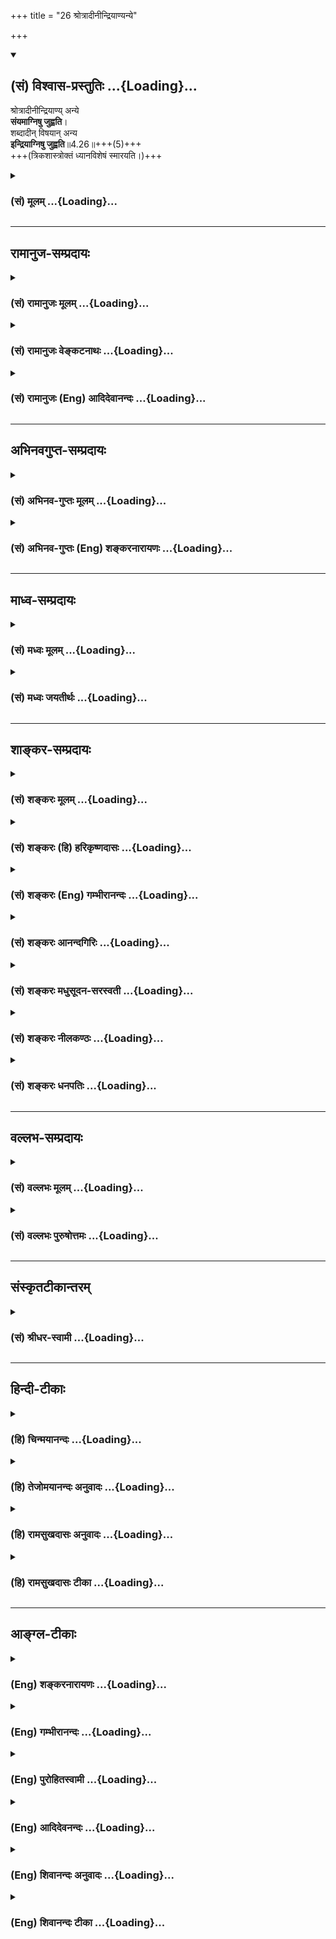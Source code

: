 +++
title = "26 श्रोत्रादीनीन्द्रियाण्यन्ये"

+++
<div class="js_include" newlevelforh1="2" title="(सं) विश्वास-प्रस्तुतिः" unfilled url="/purANam_vaiShNavam/mahAbhAratam/06-bhIShma-parva/03-bhagavad-gItA-parva/saMskRtam/vishvAsa-prastutiH/04_jnAna-yogaH_brahmArp/26_shrotrAdInIndriyA.md">
<details open><summary><h2>(सं) विश्वास-प्रस्तुतिः ...{Loading}...</h2></summary>

श्रोत्रादीनीन्द्रियाण्य् अन्ये  
**संयमाग्निषु जुह्वति**।  
शब्दादीन् विषयान् अन्य  
**इन्द्रियाग्निषु जुह्वति**॥4.26॥+++(5)+++  
+++(त्रिकशास्त्रोक्तं ध्यानविशेषं स्मारयति।)+++
</details>
</div>
<div class="js_include collapsed" newlevelforh1="3" title="(सं) मूलम्" unfilled url="/purANam_vaiShNavam/mahAbhAratam/06-bhIShma-parva/03-bhagavad-gItA-parva/saMskRtam/mUlam/04_jnAna-yogaH_brahmArp/26_shrotrAdInIndriyA.md">
<details><summary><h3>(सं) मूलम् ...{Loading}...</h3></summary>

श्रोत्रादीनीन्द्रियाण्यन्ये संयमाग्निषु जुह्वति।  
शब्दादीन्विषयानन्य इन्द्रियाग्निषु जुह्वति।।4.26।।
</details>
</div>


_________________
## रामानुज-सम्प्रदायः
<div class="js_include collapsed" newlevelforh1="3" title="(सं) रामानुजः मूलम्" unfilled url="/purANam_vaiShNavam/mahAbhAratam/06-bhIShma-parva/03-bhagavad-gItA-parva/saMskRtam/rAmAnujaH/mUlam/04_jnAna-yogaH_brahmArp/26_shrotrAdInIndriyA.md">
<details><summary><h3>(सं) रामानुजः मूलम् ...{Loading}...</h3></summary>

।।4.26।।**अन्ये** श्रोत्रादीनाम् इन्द्रियाणां संयमने प्रयतन्ते।
**शब्दादीन् विषयान् अन्ये** योगिनः इन्द्रियाणां
शब्दादिविषयप्रवणतानिवारणे प्रयतन्ते।

</details>
</div>
<div class="js_include collapsed" newlevelforh1="3" title="(सं) रामानुजः वेङ्कटनाथः" unfilled url="/purANam_vaiShNavam/mahAbhAratam/06-bhIShma-parva/03-bhagavad-gItA-parva/saMskRtam/rAmAnujaH/venkaTanAthaH/04_jnAna-yogaH_brahmArp/26_shrotrAdInIndriyA.md">
<details><summary><h3>(सं) रामानुजः वेङ्कटनाथः ...{Loading}...</h3></summary>

  
  
।।4.26।। श्रोत्रादीनि इत्यत्र संयमस्य साक्षादग्नित्वाभावाच्छ्रोत्रादेश्च
होतव्यत्वाभावात्तात्पर्यमाह अन्य इति। संयमस्याग्नित्वं श्रोत्रादीनां
निर्व्यापारत्वलक्षणभस्मसात्करणात्। नन्विन्द्रियनियमनमपि
सर्वकर्मयोगिसाधारणं कथमत्र विशिष्योच्यते इत्यत्रोक्तंसंयमने प्रयतन्त इति
एवमुत्तरत्रापिप्रयतन्ते इत्यनयोस्तात्पर्यं ग्राह्यम्। तथा
निष्ठाशब्देऽपि। अत्र प्रतीन्द्रियं संयमभेदात्संयमाग्निषु इति
बहुवचनम्। शब्दादीन् इत्यत्र इन्द्रियेषु शब्दादिविषयान् समर्पयन्तीति
भ्रमव्युदासायाहइन्द्रियाणां शब्दादिविषयप्रवणतानिवारण इति। इन्द्रियाणां
नियमनं हिश्रोत्रादीनि इत्यादिनोक्तम् अत्र तु इन्द्रियेभ्यः परा ह्यर्था
अर्थेभ्यश्च परं मनः कठो.1।3।10 इतिवद्विषयमनसोर्हि नियमनं क्रमेणोच्यते।
विषयस्य नियमनं नाम दूरीकरणम् तत्सन्निधिपरिहार इति यावत्। तत
एवेन्द्रियाणां तत्प्रवणता निवर्तत इति भावः। कस्तर्हीन्द्रियाग्निषु
शब्दादेर्होमो नाम उच्यते होमेन हविषो विनाशः क्रियते तद्वदत्र
शब्दादेरिन्द्रियेषु विनाशो नाम तत्सम्बन्धविनाशो विवक्षित इति।
यद्वाश्रोत्रादीनि इत्यत्र विषयसन्निधिपरिहारो विवक्षितः इह तु
सन्निहितानामपि विषयाणामकिञ्चित्करत्वापादनमिति विभागः। विषयप्रवणतानिवारण
इत्यनेनात्यन्तसमस्तविषयनिवृत्तेर्दुष्करत्वान्निषिद्धादिभ्योऽत्यन्तनिवारणं
धर्माविरुद्धेष्वतिसङ्गनिवृत्तिश्च विवक्षिता।  
  

</details>
</div>
<div class="js_include collapsed" newlevelforh1="3" title="(सं) रामानुजः (Eng) आदिदेवानन्दः" unfilled url="/purANam_vaiShNavam/mahAbhAratam/06-bhIShma-parva/03-bhagavad-gItA-parva/saMskRtam/rAmAnujaH/english/AdidevAnandaH/04_jnAna-yogaH_brahmArp/26_shrotrAdInIndriyA.md">
<details><summary><h3>(सं) रामानुजः (Eng) आदिदेवानन्दः ...{Loading}...</h3></summary>

4.26 Others endeavour towards the restraint of the senses like ear and
the rest, i.e., keep themselves away from the objects pleasing to the
senses. Other Yogins endeavour to prevent the attachment of the senses
to sound and other objects of the senses, i.e., they abstain from the
sense objects even when they are allowed to be near, by the
discriminative process of belittling their valure and enjoyable nature.

</details>
</div>


_________________
## अभिनवगुप्त-सम्प्रदायः
<div class="js_include collapsed" newlevelforh1="3" title="(सं) अभिनव-गुप्तः मूलम्" unfilled url="/purANam_vaiShNavam/mahAbhAratam/06-bhIShma-parva/03-bhagavad-gItA-parva/saMskRtam/abhinava-guptaH/mUlam/04_jnAna-yogaH_brahmArp/26_shrotrAdInIndriyA.md">
<details><summary><h3>(सं) अभिनव-गुप्तः मूलम् ...{Loading}...</h3></summary>

।।4.26।। श्रोत्रादीनीति। अन्ये तु संयमाग्निष्विन्द्रियाणीति। संयमः मनः
तस्य ये अग्नयः प्रतिपन्नभावभावनारूपा अभिलाषप्लोषका विस्फुलिङ्गाः तेषु
इन्द्रियाणि अर्पयन्ति। अत एव ते तपोयज्ञाः। इतरे ज्ञानपरिदीपितेषु
फलदाहकेषु इन्द्रियाग्निषु विषयानर्पयन्ति भेदवासनानिरासायैव +++(K भोगवासना)+++
भोगानभिलषन्ति इत्युपनिषत्। तथाच मयैव लघ्व्यां प्रक्रियायामुक्तम् न
भोग्यं व्यतिरिक्तं हि भोक्तुस्त्वत्तो विभाव्यते।  
  
एष एव ही भोगो यत् तादात्म्यं भोक्तृभोग्ययोः।।4. इति स्पन्देऽपि +++(omits
स्पन्देऽपि and the succeeding hemistitch. )+++ भोक्तैव भोग्यभावेन सदा
सर्वत्र संस्थितः। इति।

</details>
</div>
<div class="js_include collapsed" newlevelforh1="3" title="(सं) अभिनव-गुप्तः (Eng) शङ्करनारायणः" unfilled url="/purANam_vaiShNavam/mahAbhAratam/06-bhIShma-parva/03-bhagavad-gItA-parva/saMskRtam/abhinava-guptaH/english/shankaranArAyaNaH/04_jnAna-yogaH_brahmArp/26_shrotrAdInIndriyA.md">
<details><summary><h3>(सं) अभिनव-गुप्तः (Eng) शङ्करनारायणः ...{Loading}...</h3></summary>

4.26 Srotradini etc. But others \[offer\] the sense-organs into the
fires of the restrainer. Restrainer : the mind. Its fires are the
tongues of flame that are in the form of subdued views of objects and
are capable of burning up desires. Into them they offer the
sense-organs. Hence, they are the performers of penance-sacrifices.
Still others offer objects into the fires of sense-organs that are fully
set-blaze by wisdom and that are capable of burning up the fruits \[of
actions\]. I.e., they seek enjoyment only for destroying the \[past\]
mental impression of differences \[between the enjoyer and the objects
of enjoyment\]. This is the secret and sacred truth. Hence I (Ag.) have
myself stated in the laghvi Prakriya (the Little Process) as : 'The
object of enjoyment does not manifest as different from you, the
enjoyer. Because, it is the \[process of\] enjoyment that itself is the
identification (or unity) of hte enjoyer and the object of enjoyment'.
In the \[work\] Spanda also \[it has been said\] : 'It is the enjoyer
himself who remains in all the instances and at all times, in the form
of the object of enjoyment'.

</details>
</div>


_________________
## माध्व-सम्प्रदायः
<div class="js_include collapsed" newlevelforh1="3" title="(सं) मध्वः मूलम्" unfilled url="/purANam_vaiShNavam/mahAbhAratam/06-bhIShma-parva/03-bhagavad-gItA-parva/saMskRtam/madhvaH/mUlam/04_jnAna-yogaH_brahmArp/26_shrotrAdInIndriyA.md">
<details><summary><h3>(सं) मध्वः मूलम् ...{Loading}...</h3></summary>

।।4.26।। Sri Madhvacharya did not comment on this sloka.

</details>
</div>
<div class="js_include collapsed" newlevelforh1="3" title="(सं) मध्वः जयतीर्थः" unfilled url="/purANam_vaiShNavam/mahAbhAratam/06-bhIShma-parva/03-bhagavad-gItA-parva/saMskRtam/madhvaH/jayatIrthaH/04_jnAna-yogaH_brahmArp/26_shrotrAdInIndriyA.md">
<details><summary><h3>(सं) मध्वः जयतीर्थः ...{Loading}...</h3></summary>

।।4.26।। Sri Jayatirtha did not comment on this sloka.

</details>
</div>


_________________
## शाङ्कर-सम्प्रदायः
<div class="js_include collapsed" newlevelforh1="3" title="(सं) शङ्करः मूलम्" unfilled url="/purANam_vaiShNavam/mahAbhAratam/06-bhIShma-parva/03-bhagavad-gItA-parva/saMskRtam/shankaraH/mUlam/04_jnAna-yogaH_brahmArp/26_shrotrAdInIndriyA.md">
<details><summary><h3>(सं) शङ्करः मूलम् ...{Loading}...</h3></summary>

।।4.26।। **श्रोत्रादीनि इन्द्रियाणि अन्ये** योगिनः **संयमाग्निषु।**
प्रतीन्द्रियं संयमो भिद्यते इति बहुवचनम्। संयमा एव अग्नयः तेषु
**जुह्वति** इन्द्रियसंयममेव कुर्वन्ति इत्यर्थः। शब्दादीन् विषयान् अन्ये
इन्द्रियाग्निषु इन्द्रियाण्येव अगन्यः तेषु इन्द्रियाग्निषु जुह्वति
श्रोत्रादिभिरविरुद्धविषयग्रहणं होमं मन्यन्ते।। किञ्च

</details>
</div>
<div class="js_include collapsed" newlevelforh1="3" title="(सं) शङ्करः (हि) हरिकृष्णदासः" unfilled url="/purANam_vaiShNavam/mahAbhAratam/06-bhIShma-parva/03-bhagavad-gItA-parva/saMskRtam/shankaraH/hindI/harikRShNadAsaH/04_jnAna-yogaH_brahmArp/26_shrotrAdInIndriyA.md">
<details><summary><h3>(सं) शङ्करः (हि) हरिकृष्णदासः ...{Loading}...</h3></summary>

।।4.26।। अन्य योगीजन संयमरूप अग्नियोंमें श्रोत्रादि इन्द्रियोंका हवन करते
हैं। संयम ही अग्नियाँ हैं उन्हींमें हवन करते हैं अर्थात् इन्द्रियोंका
संयम करते हैं। प्रत्येक इन्द्रियका संयम भिन्नभिन्न है इसलिये यहाँ
बहुवचनका प्रयोग किया गया है। अन्य ( साधकलोग ) इन्द्रियरूप अग्नियोंमें
शब्दादि विषयोंका हवन करते हैं। इन्द्रियाँ ही अग्नियाँ हैं उन
इन्द्रियाग्नियोंमें हवन करते हैं अर्थात् उन श्रोत्रादि इन्द्रियोंद्वारा
शास्त्रसम्मत विषयोंके ग्रहण करनेको ही होम मानते हैं।

</details>
</div>
<div class="js_include collapsed" newlevelforh1="3" title="(सं) शङ्करः (Eng) गम्भीरानन्दः" unfilled url="/purANam_vaiShNavam/mahAbhAratam/06-bhIShma-parva/03-bhagavad-gItA-parva/saMskRtam/shankaraH/english/gambhIrAnandaH/04_jnAna-yogaH_brahmArp/26_shrotrAdInIndriyA.md">
<details><summary><h3>(सं) शङ्करः (Eng) गम्भीरानन्दः ...{Loading}...</h3></summary>

4.26 Anye, others, other yogis; juhvati, offer; indriyani, the organs;
viz srotradini, car etc.; samyama-agnisu, in the fires of self-control.
The plural (in fires) is used because self-control is possible in
respect of each of the organs. Self-control itself is the fire. In that
they make the offering, i.e. they practise control of the organs. anye,
others; juhvati, offer; visayan, the objects; sabdadin, viz sound etc.;
indriyagnisu, in the fires of the organs. The organs themselves are the
fires. They make offerings in those fires with the organs of hearing
etc. They consider the perception of objects not prohibited by the
scriputures to be a sacrifice.

</details>
</div>
<div class="js_include collapsed" newlevelforh1="3" title="(सं) शङ्करः आनन्दगिरिः" unfilled url="/purANam_vaiShNavam/mahAbhAratam/06-bhIShma-parva/03-bhagavad-gItA-parva/saMskRtam/shankaraH/AnandagiriH/04_jnAna-yogaH_brahmArp/26_shrotrAdInIndriyA.md">
<details><summary><h3>(सं) शङ्करः आनन्दगिरिः ...{Loading}...</h3></summary>

।।4.26।। संप्रति यज्ञद्वयमुपन्यस्यति **श्रोत्रादीनीति।** बाह्यानां
करणानां मनसि संयमस्यैकत्वात्कथं संयमाग्निष्विति बहुवचनमित्याशङ्क्याह
**प्रतीन्द्रियमिति।** संयमानां प्रत्याहाराधिकरणत्वेन व्यवस्थितानां
मनोरूपाणां होमाधारत्वादग्नित्वं व्यपदिशति **संयमा इति।**
विषयेभ्योऽन्तर्बाह्यानीन्द्रियाणि प्रत्याहरन्तीति संयमयज्ञं संक्षिप्य
दर्शयति **इन्द्रियेति।** श्रोत्रादीन्द्रियाग्निषु शब्दादिविषयहोमस्य
तत्तदिन्द्रियैस्तत्तद्विषयोपभोगलक्षणस्य सर्वसाधारणत्वमाशङ्क्य
प्रतिषिद्धान्वर्जयित्वा रागद्वेषरहितो भूत्वा प्राप्तान्विषयानुपभुञ्जते
तैस्तैरिन्द्रियैरिति विवक्षितं होमं विशदयति **श्रोत्रादिभिरिति।**

</details>
</div>
<div class="js_include collapsed" newlevelforh1="3" title="(सं) शङ्करः मधुसूदन-सरस्वती" unfilled url="/purANam_vaiShNavam/mahAbhAratam/06-bhIShma-parva/03-bhagavad-gItA-parva/saMskRtam/shankaraH/madhusUdana-sarasvatI/04_jnAna-yogaH_brahmArp/26_shrotrAdInIndriyA.md">
<details><summary><h3>(सं) शङ्करः मधुसूदन-सरस्वती ...{Loading}...</h3></summary>

।।4.26।। तदनेन मुख्यगौणौ द्वौ यज्ञौ दर्शितौ यावद्धि किंचिद्वैदिकं
श्रेयःसाधनं तत्सर्वं यज्ञत्वेन संपाद्यते तत्र श्रोत्रादीनि
ज्ञानेन्द्रियाणि तानि शब्दादिविषयेभ्यः प्रत्याहृत्यान्ये प्रत्याहारपराः
संयमाग्निषु धारणा ध्यानं समाधिरिति त्रयमेकविषयं संयमशब्देनोच्यते। तथाचाह
भगवान्तपतञ्जलिःत्रयमेकत्र संयमः इति। तत्र हृत्पुण्डरीकादौ
मनसश्चिरकालस्थापनं धारणा। एवमेकत्र धृतस्य चित्तस्य
भगवदाकारवृत्तिप्रवाहोऽन्तराऽन्याकारप्रत्ययव्यवहितो ध्यानम्। सर्वथा
विजातीयप्रत्ययानन्तरितः सजातीयप्रत्ययप्रवाहः समाधिः। सतु चित्तभूमिभेदेन
द्विविधः संप्रज्ञातोऽसंप्रज्ञातश्च। चित्तस्य हि पञ्च भूमयो भवन्ति
क्षिप्तं मूढं विक्षिप्तमेकाग्रं निरुद्धमिति। तत्र
रागद्वेषादिवशाद्विषयेष्वभिनिविष्टं क्षिप्तं तन्द्रादिग्रस्तं मूढं सर्वदा
विषयासक्तमपि कदाचिद्ध्याननिष्ठं क्षिप्ताद्विशिष्टतया विक्षिप्तं तत्र
क्षिप्तमूढयोः समाधिशङ्कैव नास्ति। विक्षिप्ते तु चेतसि कादाचित्कः
समाधिर्विक्षेपप्राधान्याद्योगपक्षे न वर्तते किंतु
तीव्रपवनविक्षिप्तप्रदीपवत्स्यमेव नश्यति। एकाग्रं तु
एकविषयकधारावाहिकवृत्तिसमर्थं सत्त्वोद्रेकेण
तमोगुणकृततन्द्रादिरूपलयाभावादात्माकारवृत्तिः। साच
रजोगुणकृतचाञ्चल्यरूपविक्षेपाभावादेकविषयैवेति शुद्धे सत्त्वे भवति
चित्तमेकाग्रम् अस्यां भूमौ संप्रज्ञातः समाधिः। तत्र ध्येयाकारा वृत्तिरपि
भासते। तस्या अपि निरोधे निरुद्धं चित्तमसंप्रज्ञातसमाधिभूमिः।
तदुक्तंतस्या अपि निरोधे सर्ववृत्तिनिरोधान्निर्बीजः समाधिः इति। अयमेव
सर्वतो विरक्तस्य समाधिफलमपि सुखमनपेक्षमाणस्य योगिनो दृढभूमिः सन् धर्ममेघ
इत्युच्यते। तदुक्तंप्रसंख्यानेऽप्यकुसीदस्य सर्वथा विवेकख्यातेर्धर्ममेघः
समाधिः ततः क्लेशकर्मनिवृत्तिः इति। अनेन रूपेण संयमानां भेदादग्निष्विति
बहुवचनम्। तेषु इन्द्रियाणि जुह्वति धारणाध्यानसमाधिसिद्ध्यर्थं
सर्वाणीन्द्रियाणि स्वस्वविषयेभ्यः प्रत्याहरन्तीतत्यर्थः। तदुक्तं
स्वस्वविषयासंप्रयोगे चित्तरूपानुकार एवेन्द्रियाणां प्रत्याहारः इति।
विषयेभ्यो निगृहीतानीन्द्रियाणि चित्तरूपाण्येव भवन्ति। ततश्च
विक्षेपाभावाच्चित्तं धारणादिकं निर्वहतीत्यर्थः। तदनेन
प्रत्याहारधारणाध्यानसमाधिरूपं योगाङ्गचतुष्टमुक्तम्। तदेवं समाध्यवस्थायां
सर्वेन्द्रियवृत्तिनिरोधो यज्ञत्वेनोक्तः। इदानीं व्युत्थानावस्थायां
रागद्वेषराहित्येन विषयभोगो यः सोऽप्यपरो यज्ञ इत्याह शब्दादीन्विषयानन्य
इन्द्रियाग्निषु जुह्वति। अन्ये व्युत्थितावस्थाः
श्रोत्रादिभिरविरुद्धविषयग्रहणं स्पृहाशून्यत्वेनान्यसाधारणं कुर्वन्ति स
एव तेषां होमः।

</details>
</div>
<div class="js_include collapsed" newlevelforh1="3" title="(सं) शङ्करः नीलकण्ठः" unfilled url="/purANam_vaiShNavam/mahAbhAratam/06-bhIShma-parva/03-bhagavad-gItA-parva/saMskRtam/shankaraH/nIlakaNThaH/04_jnAna-yogaH_brahmArp/26_shrotrAdInIndriyA.md">
<details><summary><h3>(सं) शङ्करः नीलकण्ठः ...{Loading}...</h3></summary>

।।4.26।। यज्ञान्तरमाह **श्रोत्रादीनीति।** तत्र कंचिद्बाह्यमाभ्यन्तरं वा
विशेषमुपादाय तत्र चेतसो नियमनं क्रियते। ते च संयमा अनेकविषयत्वादनेके
पृथक्फलाश्च। तथा च योगसूत्रकृता प्रोक्तम्भुवनज्ञानं सूर्ये
संयमाच्चन्द्रे ताराव्यूहज्ञानं कण्ठकूपे क्षुत्पिपासानिवृत्ति रित्यादि। त
एवाग्नय इन्द्रियेन्धनसंहारहेतुत्वात् तेषु संयमाग्निषु श्रोत्रादीनि
जुह्वति प्रक्षिपन्ति। तत्र श्रोत्रमनाहते ध्वनौ संनियम्य
हंसोपनिषदुक्तरीत्या घण्टानादादीन्दशनादाननुभवन्ति। नहि तत्र सन्नियते
चेतसि शब्दान्तरग्रहणं तदा भवति सोऽयं श्रोत्रस्य संयमाग्नौ होमो बोध्यः।
एवमन्यत्रापि तद्वारा च निष्कलं तत्त्वं प्रतिपद्यन्ते। तथान्ये विषयेभ्यः
प्रत्याहृतकरणाः धारणाध्यानसमाध्यात्मकं मनसः संयमं एकत्र
मूलाधाराद्यन्यतमचक्रे कर्तुमशक्ताः समनस्केन्द्रियेषु
विषयवियोगाद्दग्धेन्धनानलवत्स्वयं विलीनेषु येषां
समाधिबुद्धिस्तैरिन्द्रियेषु विषया एवोपसंहृता न त्विन्द्रियादीनि मन आदिषु
पूर्वोक्तरीत्या उपसंहृतानि। तानेतानिन्द्रियचिन्तकान्प्रकृत्योक्तं
वायवीयेदशमन्वन्तराणीह तिष्ठन्तीन्द्रियचिन्तकाः इति।

</details>
</div>
<div class="js_include collapsed" newlevelforh1="3" title="(सं) शङ्करः धनपतिः" unfilled url="/purANam_vaiShNavam/mahAbhAratam/06-bhIShma-parva/03-bhagavad-gItA-parva/saMskRtam/shankaraH/dhanapatiH/04_jnAna-yogaH_brahmArp/26_shrotrAdInIndriyA.md">
<details><summary><h3>(सं) शङ्करः धनपतिः ...{Loading}...</h3></summary>

।।4.26।। श्रोत्रादीनि ज्ञानेन्द्रियाण्यन्ये योगिनः प्रत्याहारपराः
प्रतीन्द्रियं संयम्यप्रत्याहारस्य सत्त्वाद्बहुवचनम्। संयमा एवाग्नयस्तेषु
जुह्वति। इन्द्रियसंयमनमेव कुर्वन्तीत्यर्थः। यत्तु
धारणाध्यानसमाधित्रितयमेकविषयं संयमशब्देनोच्यते तत्र हृत्पुण्डरीकादौ
मनसश्चिरकालस्थापनं धारणा। एवमेकत्र धृतस्य चित्तस्य
भगवदाकारवृत्तिप्रवाहोऽन्तरान्तराऽन्याकारप्रत्ययव्यवहितो ध्यानम्। सर्वथा
विजातीय प्रत्ययानन्तरितः सजातीयप्रत्ययप्रवाहः समाधिः अनेन रुपेण संयमानां
भेदात् अग्निष्विति बहुवचनं तेष्विन्द्रियाणि जुह्वति
धारणाध्यानसमाधिसिद्य्धर्थं सर्वाणीन्द्रियाणि स्वस्वविषयेभ्यः
प्रत्याहरन्तीत्यर्थ इत्यादि तच्चिन्त्यम्। प्रत्याहाररुपेष्वग्निषु
श्रोत्रादीन्द्रियाणां होमस्यात्र विवक्षितत्वादन्यथा होमाधिकरणस्यालाभात्
ध्यानादीनां तु मनोहोमाधिकरणत्वादिति दिक्। एतेन तदनेन
प्रत्याहारध्यानधारणासमाधिरुपं योगाङ्गचतुष्टयमुक्तमिति प्रत्युक्तम्।
प्रत्याहारस्यैवात्राक्षरस्वारस्यात्प्रतीतेः। अतएव तत्र कंचित्
बाह्यमाभ्यन्तरं वा विशेषमुपादाय तत्र चेतसो नियमनं क्रियते। ते च संयमा
अनेकविषयत्वादनेके पृथक्फलाश्च। तथाच योगसूत्रकृता प्रोक्तंभुवनज्ञानं
सूर्यें संयमात् चन्द्रे ताराव्यूहज्ञानं कण्ठकूपे क्षुत्पिपासानिवृत्तिः
इत्यादीति परास्तम्। अन्ये तत्त्वविदः प्रारब्धवशादुपलब्धान् शब्दादीन्
शास्त्राविरुद्धान्विषयान् इन्द्रियाग्निषु जुह्वति
श्रोत्रादिभिरविरुद्धविषयग्रहणं होमं मन्यन्त इत्यर्थः। यत्तु तथान्ये
विषयेभ्यः प्रत्याहृतकरणाः धारणाध्यानसमाध्यात्मकं मनसः संयममेकत्र
मूलाधाराद्यन्यतमचक्रे कर्तुमशक्ताः समनस्केन्द्रियेषु
विषयवियोगाद्दग्धेन्धनानलवत्स्वयं विलीनेषु येषां समाधिबुद्धिस्तैः
समनस्केन्द्रियेषु विषया एवोपसंहृता इत्याद्यन्ये समनस्केन्द्रियेषु
विषयवियोगाद्दग्धेन्धनानलवत्स्वयं विलीनेषु येषां समाधिबुद्धिस्तैः
समनस्केन्द्रियेषु विषया एवोपसंहृता इत्याद्यन्ये वर्णयन्ति तदसत्।
इन्द्रियप्रत्याहाररुपस्य यज्ञस्य श्रोत्रादीनीत्यादिनोक्तत्वेन
यज्ञान्तरत्वाभावप्रसङ्गात्। उक्तरीत्या विषयासन्निकर्षाग्नौ इन्द्रियाणि
जुह्वतीति वक्तव्यत्वापत्तेश्चेति दिक्।

</details>
</div>


_________________
## वल्लभ-सम्प्रदायः
<div class="js_include collapsed" newlevelforh1="3" title="(सं) वल्लभः मूलम्" unfilled url="/purANam_vaiShNavam/mahAbhAratam/06-bhIShma-parva/03-bhagavad-gItA-parva/saMskRtam/vallabhaH/mUlam/04_jnAna-yogaH_brahmArp/26_shrotrAdInIndriyA.md">
<details><summary><h3>(सं) वल्लभः मूलम् ...{Loading}...</h3></summary>

।।4.26।। श्रोत्रादीनिति। अन्ये नैष्ठिकाः संयमरूपेष्वग्निषु प्रविलापयन्ति।
अन्ये उपकुर्वाणाः।

</details>
</div>
<div class="js_include collapsed" newlevelforh1="3" title="(सं) वल्लभः पुरुषोत्तमः" unfilled url="/purANam_vaiShNavam/mahAbhAratam/06-bhIShma-parva/03-bhagavad-gItA-parva/saMskRtam/vallabhaH/puruShottamaH/04_jnAna-yogaH_brahmArp/26_shrotrAdInIndriyA.md">
<details><summary><h3>(सं) वल्लभः पुरुषोत्तमः ...{Loading}...</h3></summary>

  
  
।।4.26।। **अन्ये** योगिनः **श्रोत्रादीनीन्द्रियाणि संयमाग्निषु जुह्वति**।  
अयम् अर्थः -  
योगेन मत्-प्राप्तीच्छया प्राप्ति-प्रतिबन्धकानीन्द्रियाणि निरोधात्मक-क्लेशाग्नौ भस्मी-कुर्वन्ति।  
**अन्ये** भक्ति-युत-योगिनः **शब्दादीन् विषयान्** मत्-कथाश्रवणादिरूपान् इन्द्रियाग्निषु
भगवत्-साक्षात्-कार-साधकतया ऽऽत्म-भावेनेन्द्रियेषु **जुह्वति**।  
  

</details>
</div>


_________________
## संस्कृतटीकान्तरम्
<div class="js_include collapsed" newlevelforh1="3" title="(सं) श्रीधर-स्वामी" unfilled url="/purANam_vaiShNavam/mahAbhAratam/06-bhIShma-parva/03-bhagavad-gItA-parva/saMskRtam/shrIdhara-svAmI/04_jnAna-yogaH_brahmArp/26_shrotrAdInIndriyA.md">
<details><summary><h3>(सं) श्रीधर-स्वामी ...{Loading}...</h3></summary>

।।4.26।।**श्रोत्रादीनीति।** अन्ये
नैष्ठिकब्रह्मचारिणस्तत्तदिन्द्रियसंयमरूपेष्वग्निषु श्रोत्रादीनि जुह्वति
प्रविलापयन्ति। इन्द्रियाणि निरुध्य संयमप्रधानास्तिष्ठन्तीत्यर्थः।
इन्द्रियाण्येवाग्नयस्तेषु शब्दादीनन्ये गृहस्था जुह्वति विषयान्।
भोगसमयेऽप्यनासक्ताः सन्तोऽग्नित्वेन भावितेष्विन्द्रियेषु हविष्ट्वेन
भाविताञ्शब्दादीन्प्रक्षिपन्तीत्यर्थः।

</details>
</div>


_________________
## हिन्दी-टीकाः
<div class="js_include collapsed" newlevelforh1="3" title="(हि) चिन्मयानन्दः" unfilled url="/purANam_vaiShNavam/mahAbhAratam/06-bhIShma-parva/03-bhagavad-gItA-parva/hindI/chinmayAnandaH/04_jnAna-yogaH_brahmArp/26_shrotrAdInIndriyA.md">
<details><summary><h3>(हि) चिन्मयानन्दः ...{Loading}...</h3></summary>

।।4.26।। सुपरिचित वैदिक यज्ञ के रूपक के द्वारा यहां सब यज्ञों अर्थात्
साधनाओं का निरूपण अर्जुन के लिये किया गया है। यज्ञ विधि में देवताओं का
अनुग्रह प्राप्त करने के लिये अग्नि में आहुतियाँ दी जाती थीं। इस रूपक के
द्वारा यह दर्शाया गया है कि इस विधि में न केवल आहुति भस्म हो जाती है
बल्कि उसके साथ ही देवता का आशीर्वाद भी प्राप्त होता है। आत्मज्ञानी पुरुष
अथवा साधकगण श्रोत्रादि इन्द्रियों की आहुति संयमाग्नि में देते हैं
अर्थात् वे आत्मसंयम का जीवन जीते हैं। इस प्रकार इन्द्रियों की बहिर्मुखी
प्रवृत्ति भस्म हो जाती है और साधक को आन्तरिक स्वातन्त्र्य का आनन्द भी
प्राप्त होता है। यह एक सुविदित तथ्य है कि इन्द्रियों को जितना अधिक
सन्तुष्ट रखने का प्रयत्न हम करते हैं वे उतनी ही अधिक प्रमथनशील होकर
हमारी शान्ति को लूट ले जाती हैं। आत्मसंयम की साधना के अभ्यास के द्वारा
ही साधक को ध्यान की योग्यता प्राप्त होती हैं। इस श्लोक की प्रथम पंक्ति
में इन्द्रिय संयम का उपदेश है तो दूसरी पंक्ति में मनसंयम का। इन्द्रियों
के द्वारा बाह्य विषयों की संवेदनाएं प्राप्त करके ही मन का अस्तित्व बना
रहता है। जहां शब्दस्पर्शादि पाँच विषयों का ग्रहण नहीं होता वहां मन कार्य
कर ही नहीं सकता। इसलिये विषयों से मन को अप्रभावित रखने की साधना यहां
बतायी गयी है जिसके अभ्यास से ध्यानाभ्यास के लिये आवश्यक मन की स्थिरता
प्राप्त की जा सकती है। जिस पुरुष ने मन को पूर्ण रूप से संयमित कर लिया है
उसके विषय में भगवान् कहते हैं अन्य (साधक) शब्दादिक विषयों को
इन्द्रियाग्नि में आहुति देते हैं। प्रथम विधि में विषयों की संवेदनाओं को
इन्द्रियों के प्रवेश द्वार पर ही संयमित किया जाता है जबकि दूसरी विधि में
(अभ्यांतर में ) मन के सूक्ष्मतर स्तर पर उन्हें नियन्त्रित करने की साधना
है। और भी दूसरे प्रकार के यज्ञ बताते हुए भगवान् कहते हैं

</details>
</div>
<div class="js_include collapsed" newlevelforh1="3" title="(हि) तेजोमयानन्दः अनुवादः" unfilled url="/purANam_vaiShNavam/mahAbhAratam/06-bhIShma-parva/03-bhagavad-gItA-parva/hindI/tejomayAnandaH/anuvAdaH/04_jnAna-yogaH_brahmArp/26_shrotrAdInIndriyA.md">
<details><summary><h3>(हि) तेजोमयानन्दः अनुवादः ...{Loading}...</h3></summary>

।।4.26।। अन्य (योगीजन) श्रोत्रादिक सब इन्द्रियों को संयमरूप अग्नि में
हवन करते हैं, और अन्य (लोग) शब्दादिक विषयों को इन्द्रियरूप अग्नि में
हवन करते हैं।।

</details>
</div>
<div class="js_include collapsed" newlevelforh1="3" title="(हि) रामसुखदासः अनुवादः" unfilled url="/purANam_vaiShNavam/mahAbhAratam/06-bhIShma-parva/03-bhagavad-gItA-parva/hindI/rAmasukhadAsaH/anuvAdaH/04_jnAna-yogaH_brahmArp/26_shrotrAdInIndriyA.md">
<details><summary><h3>(हि) रामसुखदासः अनुवादः ...{Loading}...</h3></summary>

।।4.26।। अन्य योगीलोग श्रोत्रादि समस्त इन्द्रियोंका संयमरूप अग्नियोंमें
हवन किया करते हैं और दूसरे योगीलोग शब्दादि विषयोंका इन्द्रियरूप
अग्नियोंमें हवन किया करते हैं।

</details>
</div>
<div class="js_include collapsed" newlevelforh1="3" title="(हि) रामसुखदासः टीका" unfilled url="/purANam_vaiShNavam/mahAbhAratam/06-bhIShma-parva/03-bhagavad-gItA-parva/hindI/rAmasukhadAsaH/TIkA/04_jnAna-yogaH_brahmArp/26_shrotrAdInIndriyA.md">
<details><summary><h3>(हि) रामसुखदासः टीका ...{Loading}...</h3></summary>

।।4.26।।***व्याख्या--*'श्रोत्रादीनीन्द्रियाण्यन्ये संयमाग्निषु
जुह्वति'--**यहाँ संयमरूप अग्नियोंमें इन्द्रियोंकी आहुति देनेको यज्ञ कहा
गया है। तात्पर्य यह है कि एकान्तकालमें श्रोत्र, त्वचा, नेत्र, रसना और
घ्रा--ये पाँचों इन्द्रियाँ अपने-अपने विषयों (क्रमशः शब्द, स्पर्श, रूप,
रस और गन्ध) की ओर बिलकुल प्रवृत्त न हों। इन्द्रियाँ संयमरूप ही बन
जायँ।  
  
पूरा संयम तभी समझना चाहिये, जब इन्द्रियाँ, मन, बुद्धि तथा अहम्--इन
सबमेंसे रागआसक्तिका सर्वथा अभाव हो जाय (गीता 2। 58 59 68)।  
  
**'शब्दादीन्विषयानन्य इन्द्रियाग्निषु जुह्वति'--**शब्द, स्पर्श, रूप, रस
और गन्ध--ये पाँच विषय हैं। विषयोंका इन्द्रियरूप अग्नियोंमें हवन करनेसे
वह यज्ञ हो जाता है। तात्पर्य यह है कि व्यवहारकालमें विषयोंका
इन्द्रियोंसे संयोग होते रहनेपर भी इन्द्रियोंमें कोई विकार उत्पन्न न हो
(गीता 2। 64 65)। इन्द्रियाँ राग-द्वेषसे रहित हो जायँ। इन्द्रियोंमें
राग-द्वेष उत्पन्न करनेकी शक्ति विषयोंमें रहे ही नहीं। इस श्लोकमें कहे गये
दोनों प्रकारके यज्ञोंमें राग-आसक्तिका सर्वथा अभाव होनेपर ही सिद्धि
(परमात्म-प्राप्ति) होती है। राग-आसक्तिको मिटानेके लिये ही दो प्रकारकी
प्रक्रियाका यज्ञरूपसे वर्णन किया गया है--

</details>
</div>


_________________
## आङ्ग्ल-टीकाः
<div class="js_include collapsed" newlevelforh1="3" title="(Eng) शङ्करनारायणः" unfilled url="/purANam_vaiShNavam/mahAbhAratam/06-bhIShma-parva/03-bhagavad-gItA-parva/english/shankaranArAyaNaH/04_jnAna-yogaH_brahmArp/26_shrotrAdInIndriyA.md">
<details><summary><h3>(Eng) शङ्करनारायणः ...{Loading}...</h3></summary>

4.26. \[Yet\] others offer the sense-organs like sense-of-hearing and
the rest into the fiires of \[their\] restrainer; others offer the
objects like sound and the rest into the fires of the sense-organs.

</details>
</div>
<div class="js_include collapsed" newlevelforh1="3" title="(Eng) गम्भीरानन्दः" unfilled url="/purANam_vaiShNavam/mahAbhAratam/06-bhIShma-parva/03-bhagavad-gItA-parva/english/gambhIrAnandaH/04_jnAna-yogaH_brahmArp/26_shrotrAdInIndriyA.md">
<details><summary><h3>(Eng) गम्भीरानन्दः ...{Loading}...</h3></summary>

4.26 Others offer the organs, viz ear etc., in the fires of
self-control. Others offer the objects, viz sound etc., in the fires of
the organs.

</details>
</div>
<div class="js_include collapsed" newlevelforh1="3" title="(Eng) पुरोहितस्वामी" unfilled url="/purANam_vaiShNavam/mahAbhAratam/06-bhIShma-parva/03-bhagavad-gItA-parva/english/purohitasvAmI/04_jnAna-yogaH_brahmArp/26_shrotrAdInIndriyA.md">
<details><summary><h3>(Eng) पुरोहितस्वामी ...{Loading}...</h3></summary>

4.26 Some sacrifice their physical senses in the fire of self-control;
others offer up their contact with external objects in the sacrificial
fire of their senses.

</details>
</div>
<div class="js_include collapsed" newlevelforh1="3" title="(Eng) आदिदेवनन्दः" unfilled url="/purANam_vaiShNavam/mahAbhAratam/06-bhIShma-parva/03-bhagavad-gItA-parva/english/AdidevanandaH/04_jnAna-yogaH_brahmArp/26_shrotrAdInIndriyA.md">
<details><summary><h3>(Eng) आदिदेवनन्दः ...{Loading}...</h3></summary>

4.26 Others offer as oblations hearing and other senses in the fires of
restraint. Some others offer as oblations the objects of the senses,
such as sound and the rest, into the fires of their senses.

</details>
</div>
<div class="js_include collapsed" newlevelforh1="3" title="(Eng) शिवानन्दः अनुवादः" unfilled url="/purANam_vaiShNavam/mahAbhAratam/06-bhIShma-parva/03-bhagavad-gItA-parva/english/shivAnandaH/anuvAdaH/04_jnAna-yogaH_brahmArp/26_shrotrAdInIndriyA.md">
<details><summary><h3>(Eng) शिवानन्दः अनुवादः ...{Loading}...</h3></summary>

4.26 Some again offer the organ of hearing and other senses as sacrifice
in the fire of restraint; others offer sound and other objects of the
senses as sacrifice in the fire of the senses.

</details>
</div>
<div class="js_include collapsed" newlevelforh1="3" title="(Eng) शिवानन्दः टीका" unfilled url="/purANam_vaiShNavam/mahAbhAratam/06-bhIShma-parva/03-bhagavad-gItA-parva/english/shivAnandaH/TIkA/04_jnAna-yogaH_brahmArp/26_shrotrAdInIndriyA.md">
<details><summary><h3>(Eng) शिवानन्दः टीका ...{Loading}...</h3></summary>

4.26 श्रोत्रादीनि इन्द्रियाणि organ of hearing and other senses; अन्ये
others; संयमाग्निषु in the fire of restraint; जुह्वति sacrifice;
शब्दादीन् विषयान् senseobjects such as sound; etc.; अन्ये others;
इन्द्रियाग्निषु in the fire of the senses; जुह्वति sacrifice.Commentary
Some Yogis are constantly engaged in restraining the senses. They gather
their senses under the guidance of the Self and do not allow them to
come in contact with the sensual objects. This is also an act of
sacficie. Others direct their senses only to the pure and unforbidden
objects of the senses. This is also a kind of sacrifice.

</details>
</div>
